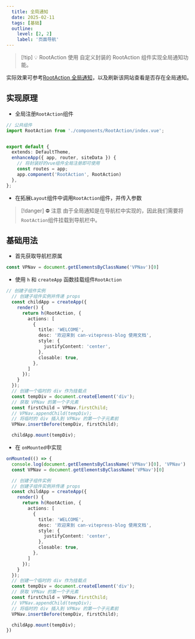 ```yaml
---
  title: 全局通知
  date: 2025-02-11
  tags: [基础]
  outline: 
    level: [2, 2]
    label: '页面导航'
---
```


<script setup>
  import ActionComVue from '../../../components/action/index.vue'
</script>

>[!tip] 💡 RootAction
>使用 自定义封装的 RootAction 组件实现全局通知功能。

实际效果可参考[RootAction 全局通知](/pages/about/4、组件/rootAction.html)，以及刷新该网站查看是否存在全局通知。

## 实现原理
- 全局注册`RootAction`组件
```ts
// 公共组件
import RootAction from './components/RootAction/index.vue';


export default {
  extends: DefaultTheme,
  enhanceApp({ app, router, siteData }) {
    // 将封装好的vue组件全局注册即可使用
    const routes = app;
    app.component('RootAction', RootAction)
  },
};
```
- 在拓展`Layout`组件中调用`RootAction`组件，并传入参数

>[!danger] ⛔️ 注意
>由于全局通知是在导航栏中实现的，因此我们需要将`RootAction`组件挂载到导航栏中。

## 基础用法

- 首先获取导航栏原属

```ts
const VPNav = document.getElementsByClassName('VPNav')[0]
```
- 使用 `h` 和 `createApp` 函数挂载组件`RootAction`
```ts
// 创建子组件实例
  // 创建子组件实例并传递 props
  const childApp = createApp({
    render() {
      return h(RootAction, {
        actions: [
          {
            title: 'WELCOME',
            desc: '欢迎来到 can-vitepress-blog 使用文档',
            style: {
              justifyContent: 'center',
            },
            closable: true,
          },
        ]
      });
    }
  });
  // 创建一个临时的 div 作为挂载点
  const tempDiv = document.createElement('div');
  // 获取 VPNav 的第一个子元素
  const firstChild = VPNav.firstChild;
  // VPNav.appendChild(tempDiv);
  // 将临时的 div 插入到 VPNav 的第一个子元素前
  VPNav.insertBefore(tempDiv, firstChild);

  childApp.mount(tempDiv);
```

- 在 `onMounted`中实现
```ts
onMounted(() => {
  console.log(document.getElementsByClassName('VPNav')[0], 'VPNav')
  const VPNav = document.getElementsByClassName('VPNav')[0]

  // 创建子组件实例
  // 创建子组件实例并传递 props
  const childApp = createApp({
    render() {
      return h(RootAction, {
        actions: [
          {
            title: 'WELCOME',
            desc: '欢迎来到 can-vitepress-blog 使用文档',
            style: {
              justifyContent: 'center',
            },
            closable: true,
          },
        ]
      });
    }
  });
  // 创建一个临时的 div 作为挂载点
  const tempDiv = document.createElement('div');
  // 获取 VPNav 的第一个子元素
  const firstChild = VPNav.firstChild;
  // VPNav.appendChild(tempDiv);
  // 将临时的 div 插入到 VPNav 的第一个子元素前
  VPNav.insertBefore(tempDiv, firstChild);

  childApp.mount(tempDiv);
})
```

